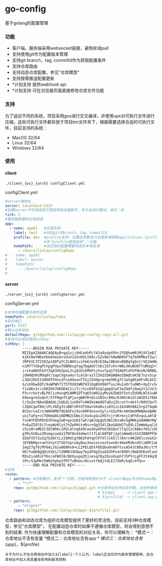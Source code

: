 # go-config
基于golang的配置管理
### 功能
* 客户端，服务端采用websocket链接，避免轮询pull
* 支持使用git作为配置版本管理
* 支持git branch，tag, commitId作为获取配置条件
* 支持仓库路由
* 支持动态仓库配置，参见"仓库模型"
* 支持按需推送配置更新
* *计划支持 提供webhook api
* *计划支持 可在浏览器页面直接修改仓库文件功能


### 支持
为了适应不同的系统，项目采用gox进行交叉编译，并使用upx对可执行文件进行压缩，这些可执行文件都存放于项目bin文件夹下，根据需要选择合适的可执行文件，目前支持的系统：
* MacOS 32/64
* Linux 32/64
* Windows 32/64

### 使用
#### client
```
./client_{os}_{arch} configClient.yml
```
configClient.yml
```yaml
#server端地址
server: localhost:5337
#如果Server不可用或其它原因导致连接断开，多久会进行重试，单位：秒
tick: 5
#要获取配置的应用信息
app:
  - name: app01   #应用名称
    label: test   #对应git的branch，tag，commitId
    profile: dev  #profile支持，设置此参数会只从服务端获取application-{profile}之类的文件
                  #多个profile使用逗号","分隔
    homePath:     #该应用的配置需要存放的本地目录
      - /Users/liolay/configRepo
#  - name: app02   
#    label: master      
#    homePath:          
#      - /Users/liolay/configRepo
#


```

#### server
```
./server_{os}_{arch} configServer.yml
```
configServer.yml
```yaml
#本地存储配置仓库的目录
homePath: /Users/liolay/haha
#启动端口
port: 5337
#默认仓库地址
defaultRepo: git@github.com:liolay/go-config-repo-all.git
#有访问仓库权限的sshKey
sshKey: |-
        -----BEGIN RSA PRIVATE KEY-----
        MIIEpAIBAAKCAQEAyB+gq1xjj4HCe4hPLfA3a9y4pXVhrJfQQheHR1Mj9Y2eBJTm
        4jKtHwYWOxVbUahmim+vUuVia5nH5LYA9c/GZxUKrhHwND0hF7q7kKRMboT2w/2J
        JRPkVC3T2I02ptADTyFCZLNUViviFm6JoVEnEZAwlBDakvBQBqYgQstrSE2mH8wN
        niM7T7U6gPChpgPVpuTOBNbsgfag7bgAUVl56i3IFvht+N0LXKuNU0TTuMUq2+lR
        i+iha86OtkSYZqA34SXpoL2cyQJUikMkPsjXsxfpq1f35AbPC4FUfNnnN/NRBD/2
        jOHHQSHcMOq0Y/SapCXgxa4urlLkCOra1lC5hQIDAQABAoIBAQCeK5E7nzv5cp+a
        L3QVZOUI1V0DOTFHzn2Fnz8GeonTTGj2ShHp+g+mk5MCg7C3a5gQFpHFvRL65IJ/
        G/LKVbwEQTc9uWPWhfIf5TDV82WNfH3lDgBVU9GFTus/Hu1xDrtu0WS+XpZrvSdm
        f1s8Kv3r/cDHZkK7HEDD4I1i/Y//hinEOFbZglgmgGCwF3aZUdfj0wq1t1CnVJsj
        P3c+rbxtvBLPblizHunqMiNHM1DTYqK5sW92yyMvy6ZbN3fSntcEdUNLWl61uWh1
        E0eeg+GSuQoY/STFNqeTCqPju+gW8YR+Qix1R2n/AMo/D3HXcKxZCxWSD5zY8bH0
        C/5oZerBAoGBAOdLjhQb2L1xU0V7vHWIHsWeOOTaDu1IhratY+detY/D0VCbnTXx
        CZQmCgwT88/iPLVbEg3tsBBlVRYdTSOwtGk4Dvis83Izs1kU4RV8AI3+pZ74qA6O
        8V3xrvaIrnJWHX0M078EAOFnj9zvkMFQnovnSyli+GSzPAreHVAmOMANAoGBAN1/
        uojTaFg+cCfD6mQACo8DMN2CbWxJjXo4cpGv2HSYcjrVK+knjCdFhEnquLa0lQ+u
        TxvNTFDhPDnEXFUegZwD+ge2oDI7wP/qAJUpgU53W12OvaRs5gMHKyU8AHWrMgYk
        PvEwZIOlEc7ceyWzKCyt7nZwPHiteRsv+QgSS4lZAoGAUH27sQXL1ImWmAyqliBL
        zSv10raMEUl3ECWhKciM2L4lnq649Cew1Ky0PGXJKGQsClTqIIzCA8Kv7KU/zhbV
        gfRvSV0uz2RsmqioeAiSTNf8nSkdmwtltfLAl60TQFj1pCoNmmDzSX3308RPFOdQ
        dZGFV57IoIq7b3DCtLzIbRUCgYB8ZFAYqUlPTXllC6SlllRXrn4R2D6lcsUuX2cQ
        JEYWbMqx+aeYX+pY37SEYnpruQyBau3oeioives5sen8r44wVRdkn45lx6MC1aKQ
        ImgI7gT0jMY6AiJGjw8O8Rx8+LC2PELQ5tF8EQboOnA6YtvsA54JC80aJKn/t7hO
        bR/YuQKBgQDik5Es/Y2NM0JSKQwy7myGP4g5SadZd5Pv4r89OY/8mEOhKvHlaxki
        M2o2is6RiFTKn/aFWXl0/QKXyupq35jsesq78y29zoUuph7J5PYcLgFF2t49q3B4
        1Pn/53pMethW8zhphp3fM77vBkUu/NcusttbQjtdLEI7dkR/kqEc4fQ==
        -----END RSA PRIVATE KEY-----
#仓库        
route:
  - pattern: #匹配模式，支持"*"匹配，匹配规则是针对于 client端app节点的name和profile属性的，即：{name}/{profile}
      - "*/*"
    repo: git@github.com:liolay/${app}.git #仓库地址支持动态参数，这些参数来自于client端app节点的name和profile属性
                                           # ${app}     -> client.app.name
                                           # ${profile} -> client.app.profile
  - pattern:
      - "n*/pro*"
    repo: git@github.com:liolay/${app}-${profile}.git

```
  仓库路由和动态仓库为组织仓库模型提供了更好的灵活性，目前支持3种仓库模型，参见"仓库模型"，
在配置动态仓库时如果不遵循仓库模型，将会得到意想不到的结果.
  作为快速理解配置和仓库模型的对应关系，你可以理解为：
*模式一：仓库地址不含有变量
*模式二：仓库地址含有${app}
*模式三：仓库地址含有${app}，${profile}

`关于为什么不在仓库地址中加入${label}:个人认为，label应当仅作为版本管理使用，在仓库地址中加入改变量会影响到版本控制`

